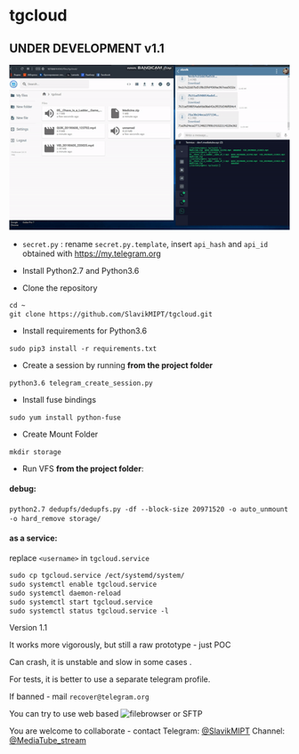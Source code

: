 # tgcloud
## UNDER DEVELOPMENT v1.1
![](img/demo.gif)
- `secret.py` : rename `secret.py.template`, insert `api_hash` and `api_id` obtained with  https://my.telegram.org

- Install Python2.7 and Python3.6

- Clone the repository
```
cd ~
git clone https://github.com/SlavikMIPT/tgcloud.git
```
- Install requirements for Python3.6

`sudo pip3 install -r requirements.txt`
- Create a session by running  **from the project folder**

`python3.6 telegram_create_session.py`

- Install fuse bindings

`sudo yum install python-fuse`

- Create Mount Folder

`mkdir storage`

- Run VFS **from the project folder**: 

#### debug:

`python2.7 dedupfs/dedupfs.py -df --block-size 20971520 -o auto_unmount -o hard_remove storage/`

#### as a service:

replace `<username>` in `tgcloud.service`
```
sudo cp tgcloud.service /ect/systemd/system/
sudo systemctl enable tgcloud.service
sudo systemctl daemon-reload
sudo systemctl start tgcloud.service
sudo systemctl status tgcloud.service -l
```

Version 1.1

It works more vigorously, but still a raw prototype - just POC 

Can crash, it is unstable and slow in some cases .

For tests, it is better to use a separate telegram profile.

If banned - mail `recover@telegram.org`

You can try to use web based ![filebrowser](https://github.com/filebrowser/filebrowser) or SFTP

You are welcome to collaborate - contact 
Telegram: [@SlavikMIPT](t.me/SlavikMIPT)
Channel: [@MediaTube_stream](t.me/MediaTube_stream)
